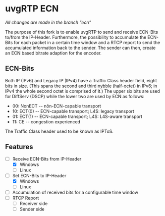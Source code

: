 # uvgRTP ECN

_All changes are made in the branch "ecn"_

The purpose of this fork is to enable uvgRTP to send and receive ECN-Bits to/from the IP-Header.
Furthermore, the possibility to accumulate the ECN-Bits for each packet in a certain time window and
a RTCP report to send the accumulated information back to the sender. The sender can then, create an
ECN based bitrate adaption for the encoder.

## ECN-Bits

Both IP (IPv6) and Legacy IP (IPv4) have a Traffic Class header field, eight bits in size. (This spans the second
and third nybble (half-octet) in IPv6; in IPv4 the whole second octet is comprised of it.) The upper six bits are
used for DiffServ (DSCP) while the lower two are used by ECN as follows:

* 00: NonECT -- nōn-ECN-capable transport
* 10: ECT(0) -- ECN-capable transport; L4S: legacy transport
* 01: ECT(1) -- ECN-capable transport; L4S: L4S-aware transport
* 11: CE     -- congestion experienced

The Traffic Class header used to be known as IPToS.

## Features

- [ ] Receive ECN-Bits from IP-Header
  - [x] Windows
  - [ ] Linux
- [ ] Set ECN-Bits to IP-Header
  - [x] Windows
  - [ ] Linux
- [ ] Accumulation of received bits for a configurable time window
- [ ] RTCP Report
  - [ ] Receiver side
  - [ ] Sender side